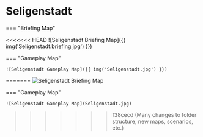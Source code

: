 # Seligenstadt

=== "Briefing Map"

<<<<<<< HEAD
    ![Seligenstadt Briefing Map]({{ img('Seligenstadt.briefing.jpg') }})

=== "Gameplay Map"

    ![Seligenstadt Gameplay Map]({{ img('Seligenstadt.jpg') }})
=======
    ![Seligenstadt Briefing Map](Seligenstadt.briefing.jpg)

=== "Gameplay Map"

    ![Seligenstadt Gameplay Map](Seligenstadt.jpg)
>>>>>>> f38cecd (Many changes to folder structure, new maps, scenarios, etc.)
